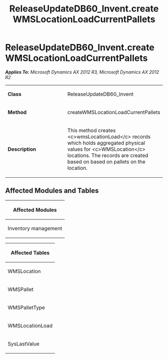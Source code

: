﻿---
title: ReleaseUpdateDB60_Invent.createWMSLocationLoadCurrentPallets
TOCTitle: ReleaseUpdateDB60_Invent.createWMSLocationLoadCurrentPallets
ms:assetid: fa0080d5-b96e-d853-9987-6b1efb4fd892
ms:mtpsurl: https://msdn.microsoft.com/en-us/library/JJ720052(v=AX.60)
ms:contentKeyID: 49712358
ms.date: 05/18/2015
mtps_version: v=AX.60
---

# ReleaseUpdateDB60\_Invent.createWMSLocationLoadCurrentPallets 


_**Applies To:** Microsoft Dynamics AX 2012 R3, Microsoft Dynamics AX 2012 R2_

<table>
<colgroup>
<col style="width: 50%" />
<col style="width: 50%" />
</colgroup>
<tbody>
<tr class="odd">
<td><p><strong>Class</strong></p></td>
<td><p>ReleaseUpdateDB60_Invent</p></td>
</tr>
<tr class="even">
<td><p><strong>Method</strong></p></td>
<td><p>createWMSLocationLoadCurrentPallets</p></td>
</tr>
<tr class="odd">
<td><p><strong>Description</strong></p></td>
<td><p>This method creates &lt;c&gt;wmsLocationLoad&lt;/c&gt; records which holds aggregated physical values for &lt;c&gt;WMSLocation&lt;/c&gt; locations. The records are created based on based on pallets on the location.</p></td>
</tr>
</tbody>
</table>


## Affected Modules and Tables

<table>
<colgroup>
<col style="width: 100%" />
</colgroup>
<thead>
<tr class="header">
<th><p>Affected Modules</p></th>
</tr>
</thead>
<tbody>
<tr class="odd">
<td><p>Inventory management</p></td>
</tr>
</tbody>
</table>


<table>
<colgroup>
<col style="width: 100%" />
</colgroup>
<thead>
<tr class="header">
<th><p>Affected Tables</p></th>
</tr>
</thead>
<tbody>
<tr class="odd">
<td><p>WMSLocation</p></td>
</tr>
<tr class="even">
<td><p>WMSPallet</p></td>
</tr>
<tr class="odd">
<td><p>WMSPalletType</p></td>
</tr>
<tr class="even">
<td><p>WMSLocationLoad</p></td>
</tr>
<tr class="odd">
<td><p>SysLastValue</p></td>
</tr>
</tbody>
</table>

  


